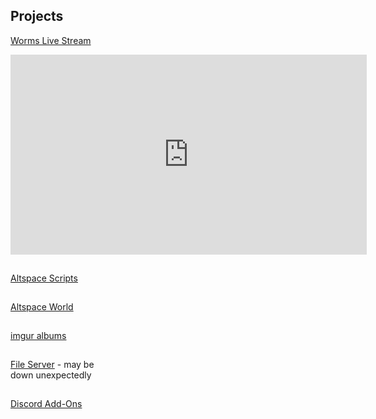 <h2 id="projects">Projects</h2>
<p><a href="http://gg.gg/worms">Worms Live Stream</a></p>
<iframe width="570" height="320" src="https://www.youtube.com/embed/_cjA1Ne6rH8?autoplay=true" frameborder="0" allow="autoplay; encrypted-media" allowfullscreen></iframe><hr style="height:1px; visibility:hidden;" />
<p><a href="/AltspaceVR/">Altspace Scripts</a></p><hr style="height:1px; visibility:hidden;" />
<p><a href="https://account.altvr.com/worlds/954689156213113037">Altspace World</a></p><hr style="height:1px; visibility:hidden;" />
<p><a href="https://lunartiger69.imgur.com/" target="_blank">imgur albums</a></p><hr style="height:1px; visibility:hidden;" />
<p><a href='http://lunar.zapto.org'>File Server</a> - may be<br>down unexpectedly</p><hr style="height:1px; visibility:hidden;" />
<p><a href='/Discord'>Discord Add-Ons</a></p>